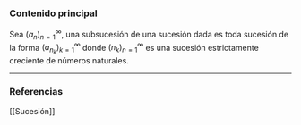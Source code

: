 ### Contenido principal

Sea $(a_n)^\infty_{n=1}$, una subsucesión de una sucesión dada es toda sucesión de la forma $(a_{n_k})^\infty_{k=1}$ donde $(n_k)^\infty_{n=1}$ es una sucesión estrictamente creciente de números naturales.

--- 
### Referencias
[[Sucesión]]